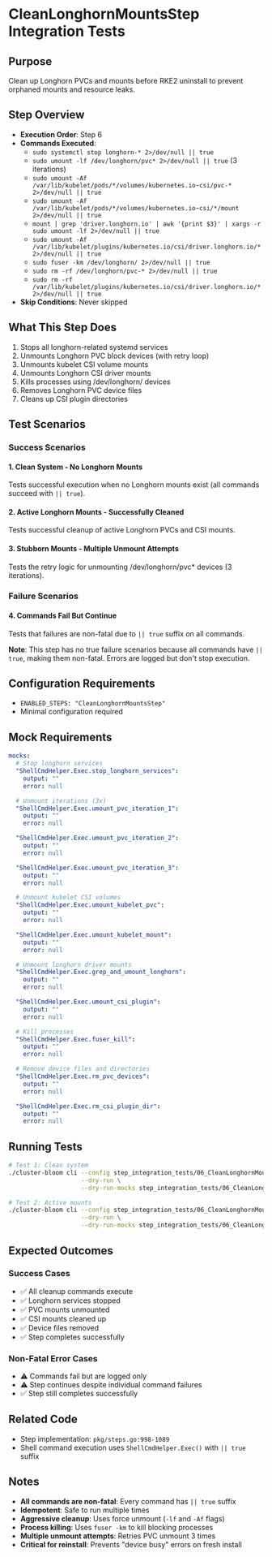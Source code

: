 # CleanLonghornMountsStep Integration Tests

## Purpose
Clean up Longhorn PVCs and mounts before RKE2 uninstall to prevent orphaned mounts and resource leaks.

## Step Overview
- **Execution Order**: Step 6
- **Commands Executed**:
  - `sudo systemctl stop longhorn-* 2>/dev/null || true`
  - `sudo umount -lf /dev/longhorn/pvc* 2>/dev/null || true` (3 iterations)
  - `sudo umount -Af /var/lib/kubelet/pods/*/volumes/kubernetes.io~csi/pvc-* 2>/dev/null || true`
  - `sudo umount -Af /var/lib/kubelet/pods/*/volumes/kubernetes.io~csi/*/mount 2>/dev/null || true`
  - `mount | grep 'driver.longhorn.io' | awk '{print $3}' | xargs -r sudo umount -lf 2>/dev/null || true`
  - `sudo umount -Af /var/lib/kubelet/plugins/kubernetes.io/csi/driver.longhorn.io/* 2>/dev/null || true`
  - `sudo fuser -km /dev/longhorn/ 2>/dev/null || true`
  - `sudo rm -rf /dev/longhorn/pvc-* 2>/dev/null || true`
  - `sudo rm -rf /var/lib/kubelet/plugins/kubernetes.io/csi/driver.longhorn.io/* 2>/dev/null || true`
- **Skip Conditions**: Never skipped

## What This Step Does
1. Stops all longhorn-related systemd services
2. Unmounts Longhorn PVC block devices (with retry loop)
3. Unmounts kubelet CSI volume mounts
4. Unmounts Longhorn CSI driver mounts
5. Kills processes using /dev/longhorn/ devices
6. Removes Longhorn PVC device files
7. Cleans up CSI plugin directories

## Test Scenarios

### Success Scenarios

#### 1. Clean System - No Longhorn Mounts
Tests successful execution when no Longhorn mounts exist (all commands succeed with `|| true`).

#### 2. Active Longhorn Mounts - Successfully Cleaned
Tests successful cleanup of active Longhorn PVCs and CSI mounts.

#### 3. Stubborn Mounts - Multiple Unmount Attempts
Tests the retry logic for unmounting /dev/longhorn/pvc* devices (3 iterations).

### Failure Scenarios

#### 4. Commands Fail But Continue
Tests that failures are non-fatal due to `|| true` suffix on all commands.

**Note**: This step has no true failure scenarios because all commands have `|| true`, making them non-fatal. Errors are logged but don't stop execution.

## Configuration Requirements

- `ENABLED_STEPS: "CleanLonghornMountsStep"`
- Minimal configuration required

## Mock Requirements

```yaml
mocks:
  # Stop longhorn services
  "ShellCmdHelper.Exec.stop_longhorn_services":
    output: ""
    error: null

  # Unmount iterations (3x)
  "ShellCmdHelper.Exec.umount_pvc_iteration_1":
    output: ""
    error: null

  "ShellCmdHelper.Exec.umount_pvc_iteration_2":
    output: ""
    error: null

  "ShellCmdHelper.Exec.umount_pvc_iteration_3":
    output: ""
    error: null

  # Unmount kubelet CSI volumes
  "ShellCmdHelper.Exec.umount_kubelet_pvc":
    output: ""
    error: null

  "ShellCmdHelper.Exec.umount_kubelet_mount":
    output: ""
    error: null

  # Unmount longhorn driver mounts
  "ShellCmdHelper.Exec.grep_and_umount_longhorn":
    output: ""
    error: null

  "ShellCmdHelper.Exec.umount_csi_plugin":
    output: ""
    error: null

  # Kill processes
  "ShellCmdHelper.Exec.fuser_kill":
    output: ""
    error: null

  # Remove device files and directories
  "ShellCmdHelper.Exec.rm_pvc_devices":
    output: ""
    error: null

  "ShellCmdHelper.Exec.rm_csi_plugin_dir":
    output: ""
    error: null
```

## Running Tests

```bash
# Test 1: Clean system
./cluster-bloom cli --config step_integration_tests/06_CleanLonghornMountsStep/01-clean-system/config.yaml \
                    --dry-run \
                    --dry-run-mocks step_integration_tests/06_CleanLonghornMountsStep/01-clean-system/mocks.yaml

# Test 2: Active mounts
./cluster-bloom cli --config step_integration_tests/06_CleanLonghornMountsStep/02-active-mounts/config.yaml \
                    --dry-run \
                    --dry-run-mocks step_integration_tests/06_CleanLonghornMountsStep/02-active-mounts/mocks.yaml
```

## Expected Outcomes

### Success Cases
- ✅ All cleanup commands execute
- ✅ Longhorn services stopped
- ✅ PVC mounts unmounted
- ✅ CSI mounts cleaned up
- ✅ Device files removed
- ✅ Step completes successfully

### Non-Fatal Error Cases
- ⚠️ Commands fail but are logged only
- ⚠️ Step continues despite individual command failures
- ✅ Step still completes successfully

## Related Code
- Step implementation: `pkg/steps.go:998-1089`
- Shell command execution uses `ShellCmdHelper.Exec()` with `|| true` suffix

## Notes
- **All commands are non-fatal**: Every command has `|| true` suffix
- **Idempotent**: Safe to run multiple times
- **Aggressive cleanup**: Uses force unmount (`-lf` and `-Af` flags)
- **Process killing**: Uses `fuser -km` to kill blocking processes
- **Multiple unmount attempts**: Retries PVC unmount 3 times
- **Critical for reinstall**: Prevents "device busy" errors on fresh install
